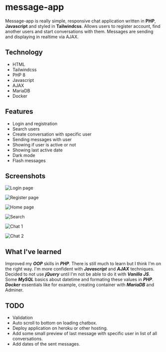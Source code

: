 # message-app

Message-app is really simple, responsive chat application written in **PHP**, **Javascript** and styled in **Tailwindcss**. Allows users to register account, find another users and start conversations with them. Messages are sending and displaying in realtime via AJAX.

## Technology

- HTML
- Tailwindcss
- PHP 8
- Javascript
- AJAX
- MariaDB
- Docker

## Features

- Login and registration
- Search users
- Create conversation with specific user
- Sending messages with user
- Showing if user is active or not
- Showing last active date
- Dark mode
- Flash messages

## Screenshots

![Login page](/screenshots/loginpage.jpg?raw=true "Login page")

![Register page](/screenshots/registerpage.jpg?raw=true "Register page")

![Home page](/screenshots/homelight.jpg?raw=true "Home Page")

![Search](/screenshots/searchdark.jpg?raw=true "Login Page")

![Chat 1](/screenshots/chat1.jpg?raw=true "Chat 1")

![Chat 2](/screenshots/chat2.jpg?raw=true "Chat 2")

## What I've learned

Improved my **_OOP_** skills in **_PHP_**. There is still much to learn but I think I'm on the right way. I'm more confident with **_Javascript_** and **_AJAX_** techniques. Decided to not use **_jQuery_** until I'm not be able to do it with **_Vanilla_** **_JS_**. Some **_MySQL_** basics about datetime and formating these values in **_PHP_**. **_Docker_** essentials like for example, creating container with **_MariaDB_** and Adminer.

## TODO

- Validation
- Auto scroll to bottom on loading chatbox.
- Deploy application on heroku or other hosting.
- Add some small preview of last message with specific user in list of all conversations.
- Add dates of the sent messages.
